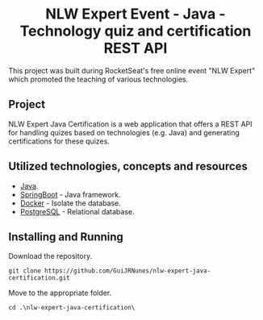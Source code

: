 <h1 align="center"> NLW Expert Event - Java - Technology quiz and certification REST API </h1>

This project was built during RocketSeat's free online event "NLW Expert" which promoted the teaching of various technologies.

## Project

NLW Expert Java Certification is a web application that offers a REST API for handling quizes based on technologies (e.g. Java) and generating certifications for these quizes.

## Utilized technologies, concepts and resources

- [Java](https://dev.java/learn/).
- [SpringBoot](https://spring.io/) - Java framework.
- [Docker](https://www.docker.com/) - Isolate the database.
- [PostgreSQL](https://www.postgresql.org/) - Relational database.

## Installing and Running

Download the repository.
```
git clone https://github.com/GuiJRNunes/nlw-expert-java-certification.git
```

Move to the appropriate  folder.
```
cd .\nlw-expert-java-certification\
```